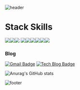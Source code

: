 
![header](https://capsule-render.vercel.app/api?type=waving&color=auto&height=150&section=header&text=envyoon%20github!&fontSize=70)


# Stack Skills

<img src="https://img.shields.io/badge/linux-FCC624?style=for-the-badge&logo=linux&logoColor=black"><img src="https://img.shields.io/badge/github-181717?style=for-the-badge&logo=github&logoColor=white"><img src="https://img.shields.io/badge/git-F05032?style=for-the-badge&logo=git&logoColor=white"> <img src="https://img.shields.io/badge/JavaScript-F7DF1E?style=badge&logo=JavaScript&logoColor=black"/><img src="https://img.shields.io/badge/Java-F7DF1E?style=badge&logo=Java&logoColor=white"/><img src="https://img.shields.io/badge/Linux-FCC624?style=badge&logo=Linux&logoColor=black"/><img src="https://img.shields.io/badge/Oracle-F80000?style=badge&logo=Oracle&logoColor=black"/><img src="https://img.shields.io/badge/Spring-6DB33F?style=badge&logo=Spring&logoColor=black"/><img src="https://img.shields.io/badge/Spring Boot-6DB33F?style=badge&logo=Spring Boot&logoColor=black"/>


### Blog
 [![Gmail Badge](https://img.shields.io/badge/Gmail-d14836?style=flat-square&logo=Gmail&logoColor=white&link=mailto:snugyun01@gmail.com)](mailto:yoonpro220@gmail.com)  [![Tech Blog Badge](http://img.shields.io/badge/-Tech%20blog-20C997?style=flat-square&logo=velog&&logoColor=white&link=https://https://velog.io/@krafftdj/)](https://velog.io/@krafftdj)

![Anurag's GitHub stats](https://github-readme-stats.vercel.app/api?username=envyoon&show_icons=true&theme=radical)


![footer](https://capsule-render.vercel.app/api?type=waving&color=auto&height=150&section=footer&text=&fontSize=70)



<!--
**envyoon/envyoon** is a ✨ _special_ ✨ repository because its `README.md` (this file) appears on your GitHub profile.

Here are some ideas to get you started:

- 🔭 I’m currently working on ...
- 🌱 I’m currently learning ...
- 👯 I’m looking to collaborate on ...
- 🤔 I’m looking for help with ...
- 💬 Ask me about ...
- 📫 How to reach me: ...
- 😄 Pronouns: ...
- ⚡ Fun fact: ...
-->
